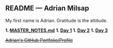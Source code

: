 ## README — Adrian Milsap

My first name is Adrian. Gratitude is the attitude.

**1. [MASTER_NOTES.md](MASTER_NOTES.md)**
**1. [Day 1](reflection-discussion.md)**
**1. [Day 2](day_2)**
**1. [Day 3](day_3)**

~~[Adrian's GitHub Portfolio/Profile](https://github.com/hirobius)~~